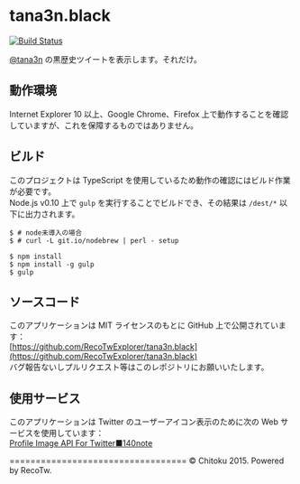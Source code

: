 tana3n.black
============

[![Build Status](https://travis-ci.org/RecoTwExplorer/tana3n.black.svg?branch=master)](https://travis-ci.org/RecoTwExplorer/tana3n.black)

[@tana3n](https://twitter.com/tana3n) の黒歴史ツイートを表示します。それだけ。

## 動作環境

Internet Explorer 10 以上、Google Chrome、Firefox 上で動作することを確認していますが、これを保障するものではありません。

## ビルド

このプロジェクトは TypeScript を使用しているため動作の確認にはビルド作業が必要です。  
Node.js v0.10 上で `gulp` を実行することでビルドでき、その結果は `/dest/*` 以下に出力されます。

```
$ # node未導入の場合
$ # curl -L git.io/nodebrew | perl - setup

$ npm install
$ npm install -g gulp
$ gulp
```

## ソースコード

このアプリケーションは MIT ライセンスのもとに GitHub 上で公開されています：  
[https://github.com/RecoTwExplorer/tana3n.black](https://github.com/RecoTwExplorer/tana3n.black)  
バグ報告ないしプルリクエスト等はこのレポジトリにお願いいたします。

## 使用サービス

このアプリケーションは Twitter のユーザーアイコン表示のために次の Web サービスを使用しています：  
[Profile Image API For Twitter■140note](http://140note.hitonobetsu.com/apipage/profileimage)

==================================
© Chitoku 2015. Powered by RecoTw.
